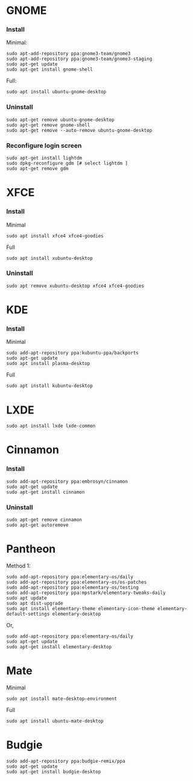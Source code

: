 # GNOME

### Install

Minimal:

```
sudo apt-add-repository ppa:gnome3-team/gnome3
sudo apt-add-repository ppa:gnome3-team/gnome3-staging
sudo apt-get update
sudo apt-get install gnome-shell
```

Full:

```
sudo apt install ubuntu-gnome-desktop
```

### Uninstall

```
sudo apt-get remove ubuntu-gnome-desktop
sudo apt-get remove gnome-shell
sudo apt-get remove --auto-remove ubuntu-gnome-desktop
```

### Reconfigure login screen

```
sudo apt-get install lightdm
sudo dpkg-reconfigure gdm [# select lightdm ]
sudo apt-get remove gdm
```


# XFCE

### Install

Minimal


`sudo apt install xfce4 xfce4-goodies`


Full

`sudo apt install xubuntu-desktop`


### Uninstall

`sudo apt remove xubuntu-desktop xfce4 xfce4-goodies`


# KDE

### Install

Minimal

```
sudo add-apt-repository ppa:kubuntu-ppa/backports
sudo apt-get update
sudo apt install plasma-desktop
```

Full

`sudo apt install kubuntu-desktop`

# LXDE

`sudo apt install lxde lxde-common`


# Cinnamon

### Install

```
sudo add-apt-repository ppa:embrosyn/cinnamon
sudo apt-get update
sudo apt-get install cinnamon
```

### Uninstall

```
sudo apt-get remove cinnamon
sudo apt-get autoremove
```

# Pantheon

Method 1:

```
sudo add-apt-repository ppa:elementary-os/daily
sudo add-apt-repository ppa:elementary-os/os-patches
sudo add-apt-repository ppa:elementary-os/testing
sudo add-apt-repository ppa:mpstark/elementary-tweaks-daily
sudo apt update
sudo apt dist-upgrade
sudo apt install elementary-theme elementary-icon-theme elementary-default-settings elementary-desktop
```

Or,

```
sudo add-apt-repository ppa:elementary-os/daily
sudo apt-get update
sudo apt-get install elementary-desktop
```

# Mate

Minimal

`sudo apt install mate-desktop-environment`

Full

`sudo apt install ubuntu-mate-desktop`


# Budgie

```
sudo add-apt-repository ppa:budgie-remix/ppa
sudo apt-get update
sudo apt-get install budgie-desktop
```

